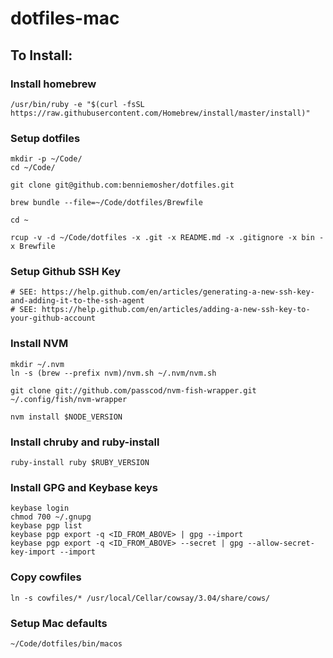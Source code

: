 # dotfiles-mac

## To Install:

### Install homebrew

```
/usr/bin/ruby -e "$(curl -fsSL https://raw.githubusercontent.com/Homebrew/install/master/install)"
```

### Setup dotfiles

```
mkdir -p ~/Code/
cd ~/Code/

git clone git@github.com:benniemosher/dotfiles.git

brew bundle --file=~/Code/dotfiles/Brewfile

cd ~

rcup -v -d ~/Code/dotfiles -x .git -x README.md -x .gitignore -x bin -x Brewfile
```

### Setup Github SSH Key

```
# SEE: https://help.github.com/en/articles/generating-a-new-ssh-key-and-adding-it-to-the-ssh-agent
# SEE: https://help.github.com/en/articles/adding-a-new-ssh-key-to-your-github-account
```

### Install NVM

```
mkdir ~/.nvm
ln -s (brew --prefix nvm)/nvm.sh ~/.nvm/nvm.sh

git clone git://github.com/passcod/nvm-fish-wrapper.git ~/.config/fish/nvm-wrapper

nvm install $NODE_VERSION
```

### Install chruby and ruby-install

```
ruby-install ruby $RUBY_VERSION
```

### Install GPG and Keybase keys

```
keybase login
chmod 700 ~/.gnupg
keybase pgp list
keybase pgp export -q <ID_FROM_ABOVE> | gpg --import
keybase pgp export -q <ID_FROM_ABOVE> --secret | gpg --allow-secret-key-import --import
```

### Copy cowfiles

```
ln -s cowfiles/* /usr/local/Cellar/cowsay/3.04/share/cows/
```

### Setup Mac defaults

```
~/Code/dotfiles/bin/macos
```
